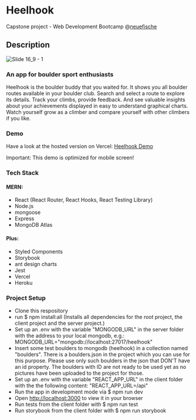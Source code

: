 # Heelhook

Capstone project - Web Development Bootcamp @[neuefische](https://www.neuefische.de/weiterbildung/web-development)

## Description
![Slide 16_9 - 1](https://user-images.githubusercontent.com/94105745/169652505-251cf0af-d834-4eb2-bf28-af97928463cc.jpg)



### An app for boulder sport enthusiasts

Heelhook is the boulder buddy that you waited for. It shows you all boulder routes available in your boulder club. Search and select a route to explore its details. Track your climbs, provide feedback. And see valuable insights about your achievements displayed in easy to understand graphical charts. Watch yourself grow as a climber and compare yourself with other climbers if you like.

### Demo

Have a look at the hosted version on Vercel: [Heelhook Demo](https://heelhook-capstone.vercel.app/)

Important: This demo is optimized for mobile screen!

### Tech Stack

#### MERN:

- React (React Router, React Hooks, React Testing Library)
- Node.js
- mongoose
- Express
- MongoDB Atlas

#### Plus:

- Styled Components
- Storybook
- ant design charts
- Jest
- Vercel
- Heroku

### Project Setup

- Clone this respository
- run $ npm install:all (Installs all dependencies for the root project, the client project and the server project.)
- Set up an .env with the variable "MONGODB_URL" in the server folder with the address to your local mongodb, e.g.: MONGODB_URL="mongodb://localhost:27017/heelhook"
- Insert some test boulders to mongodb (heelhook) in a collection named "boulders". There is a boulders.json in the project which you can use for this purpose. Please use only such boulders in the json that DON'T have an id property. The boulders with ID are not ready to be used yet as no pictures have been uploaded to the project for those.
- Set up an .env with the variable "REACT_APP_URL" in the client folder with the the following content: "REACT_APP_URL=/api"
- Run the app in development mode via $ npm run dev
- Open [http://localhost:3000](http://localhost:3000/) to view it in your browser
- Run tests from the client folder with $ npm run test
- Run storybook from the client folder with $ npm run storybook
